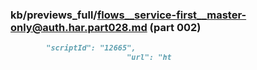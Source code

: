### kb/previews_full/flows__service-first__master-only@auth.har.part028.md (part 002)

```md
        "scriptId": "12665",
                          "url": "ht
```

```
